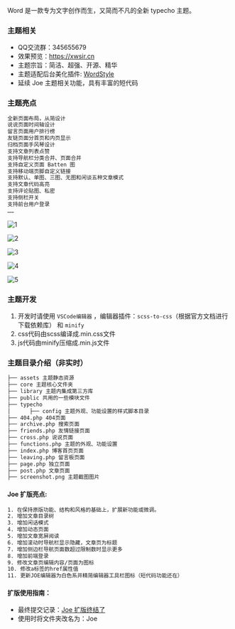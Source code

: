 Word 是一款专为文字创作而生，又简而不凡的全新 typecho 主题。

### 主题相关

- QQ交流群：345655679
- 效果预览：https://xwsir.cn
- 主题宗旨：简洁、超强、开源、精华
- 主题适配后台美化插件: [WordStyle](https://gitee.com/dinphy/WordStyle)
- 延续 Joe 主题相关功能，具有丰富的短代码

### 主题亮点

```html
全新页面布局，从简设计
说说页面时间轴设计
留言页面用户排行榜
友链页面分首页和内页显示
归档页面手风琴设计
支持文章列表点赞
支持导航栏分类合并、页面合并
支持自定义页面 Batten 图
支持移动端页脚自定义链接
支持默认、单图、三图、无图和闲谈五种文章模式
支持文章代码高亮
支持评论贴图、私密
支持侧栏开关
支持前台用户登录
……
```

![1][1]

![2][2]

![3][3]

![4][4]

![5][5]

### 主题开发

1. 开发时请使用 `VSCode编辑器` ，编辑器插件：`scss-to-css`（根据官方文档进行下载依赖库） 和 `minify`
2. css代码由scss编译成.min.css文件
3. js代码由minify压缩成.min.js文件

### 主题目录介绍（非实时）

```html
├── assets 主题静态资源
├── core 主题核心文件夹
├── library 主题内集成第三方库
├── public 共用的一些模块文件
├── typecho
│      ├── config 主题外观、功能设置的样式脚本目录
├── 404.php 404页面
├── archive.php 搜索页面
├── friends.php 友情链接页面
├── cross.php 说说页面
├── functions.php 主题的外观、功能设置
├── index.php 博客首页页面
├── leaving.php 留言板页面
├── page.php 独立页面
├── post.php 文章页面
├── screenshot.png 主题截图图片
```

#### Joe 扩版亮点:

```html
1. 在保持原版功能、结构和风格的基础上，扩展新功能或微调。
2. 增加文章目录树
3. 增加闲话模式
4. 增加动态页面
5. 增加文章宽屏阅读
6. 增加滚动时导航栏显示隐藏，文章页为标题
7. 增加侧边栏导航页面数超过限制数时显示更多
8. 增加前端登录
9. 修改文章页编辑内容/页面为图标
10. 修改a标签的href属性值
11. 更新JOE编辑器为白色系并精简编辑器工具栏图标（短代码功能还在）
```

#### 扩版使用指南：

- 最终提交记录：[Joe 扩版终结了](https://gitee.com/dinphy/Word/commit/285511977dbb0241ccf03a850fd3e85a392a8a9a)
- 使用时将文件夹改名为：Joe

 [1]: https://xwsir.cn/usr/uploads/2022/10/938684637.jpeg
 [2]: https://xwsir.cn/usr/uploads/2022/10/1126482411.jpeg
 [3]: https://xwsir.cn/usr/uploads/2022/10/80576426.jpeg
 [4]: https://xwsir.cn/usr/uploads/2022/10/1088641275.jpeg
 [5]: https://xwsir.cn/usr/uploads/2022/10/3691610397.jpeg